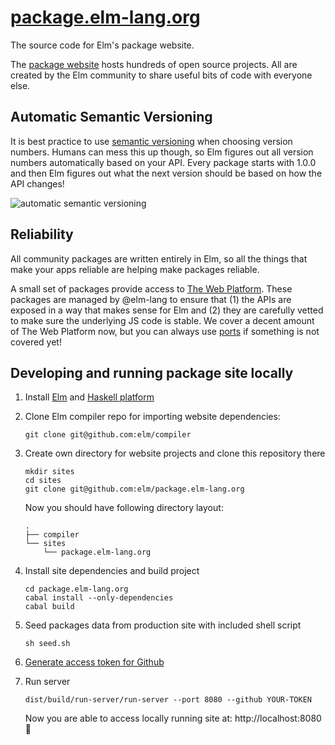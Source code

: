 # [package.elm-lang.org][pkg]

The source code for Elm's package website.

The [package website][pkg] hosts hundreds of open source projects. All are created by the Elm community to share useful bits of code with everyone else.

[pkg]: http://package.elm-lang.org/

## Automatic Semantic Versioning

It is best practice to use [semantic versioning](http://semver.org/) when choosing version numbers. Humans can mess this up though, so Elm figures out all version numbers automatically based on your API. Every package starts with 1.0.0 and then Elm figures out what the next version should be based on how the API changes!

![automatic semantic versioning](https://github.com/elm-lang/elm-lang.org/blob/master/assets/home/semver.png?raw=true)

## Reliability

All community packages are written entirely in Elm, so all the things that make your apps reliable are helping make packages reliable.

A small set of packages provide access to [The Web Platform](https://platform.html5.org/). These packages are managed by @elm-lang to ensure that (1) the APIs are exposed in a way that makes sense for Elm and (2) they are carefully vetted to make sure the underlying JS code is stable. We cover a decent amount of The Web Platform now, but you can always use [ports][] if something is not covered yet!

[ports]: https://guide.elm-lang.org/interop/javascript.html#ports

## Developing and running package site locally

1. Install [Elm][elm-installation] and [Haskell platform][haskell-platform]
2. Clone Elm compiler repo for importing website dependencies:

   ```
   git clone git@github.com:elm/compiler
   ```

3. Create own directory for website projects and clone this repository there

   ```
   mkdir sites
   cd sites
   git clone git@github.com:elm/package.elm-lang.org
   ```

   Now you should have following directory layout:

   ```
   .
   ├── compiler
   └── sites
       └── package.elm-lang.org
   ```

4. Install site dependencies and build project

   ```
   cd package.elm-lang.org
   cabal install --only-dependencies
   cabal build
   ```

5. Seed packages data from production site with included shell script

   ```
   sh seed.sh
   ```

6. [Generate access token for Github][github-token]

7. Run server

   ```
   dist/build/run-server/run-server --port 8080 --github YOUR-TOKEN
   ```

   Now you are able to access locally running site at: http://localhost:8080 :tada:

[elm-installation]: https://guide.elm-lang.org/install.html
[haskell-platform]: https://www.haskell.org/platform/
[github-token]: https://github.com/settings/tokens
